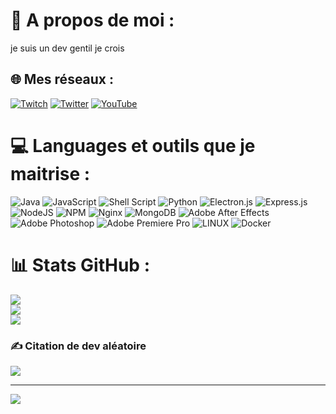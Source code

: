 # 💫 A propos de moi :
je suis un dev gentil je crois


## 🌐 Mes réseaux :
[![Twitch](https://img.shields.io/badge/Twitch-%239146FF.svg?logo=Twitch&logoColor=white)](https://twitch.tv/rastiqdev) [![Twitter](https://img.shields.io/badge/Twitter-%231DA1F2.svg?logo=Twitter&logoColor=white)](https://twitter.com/rastiqdev) [![YouTube](https://img.shields.io/badge/YouTube-%23FF0000.svg?logo=YouTube&logoColor=white)](https://youtube.com/@rastiqdev) 

# 💻 Languages et outils que je maitrise :
![Java](https://img.shields.io/badge/java-%23ED8B00.svg?style=for-the-badge&logo=java&logoColor=white) ![JavaScript](https://img.shields.io/badge/javascript-%23323330.svg?style=for-the-badge&logo=javascript&logoColor=%23F7DF1E) ![Shell Script](https://img.shields.io/badge/shell_script-%23121011.svg?style=for-the-badge&logo=gnu-bash&logoColor=white) ![Python](https://img.shields.io/badge/python-3670A0?style=for-the-badge&logo=python&logoColor=ffdd54) ![Electron.js](https://img.shields.io/badge/Electron-191970?style=for-the-badge&logo=Electron&logoColor=white) ![Express.js](https://img.shields.io/badge/express.js-%23404d59.svg?style=for-the-badge&logo=express&logoColor=%2361DAFB) ![NodeJS](https://img.shields.io/badge/node.js-6DA55F?style=for-the-badge&logo=node.js&logoColor=white) ![NPM](https://img.shields.io/badge/NPM-%23000000.svg?style=for-the-badge&logo=npm&logoColor=white) ![Nginx](https://img.shields.io/badge/nginx-%23009639.svg?style=for-the-badge&logo=nginx&logoColor=white) ![MongoDB](https://img.shields.io/badge/MongoDB-%234ea94b.svg?style=for-the-badge&logo=mongodb&logoColor=white) ![Adobe After Effects](https://img.shields.io/badge/Adobe%20After%20Effects-9999FF.svg?style=for-the-badge&logo=Adobe%20After%20Effects&logoColor=white) ![Adobe Photoshop](https://img.shields.io/badge/adobephotoshop-%2331A8FF.svg?style=for-the-badge&logo=adobephotoshop&logoColor=white) ![Adobe Premiere Pro](https://img.shields.io/badge/Adobe%20Premiere%20Pro-9999FF.svg?style=for-the-badge&logo=Adobe%20Premiere%20Pro&logoColor=white) ![LINUX](https://img.shields.io/badge/Linux-FCC624?style=for-the-badge&logo=linux&logoColor=black) ![Docker](https://img.shields.io/badge/docker-%230db7ed.svg?style=for-the-badge&logo=docker&logoColor=white)
# 📊 Stats GitHub :
![](https://github-readme-stats.vercel.app/api?username=rastiqdev&theme=dark&hide_border=true&include_all_commits=true&count_private=true)<br/>
![](https://github-readme-streak-stats.herokuapp.com/?user=rastiqdev&theme=dark&hide_border=true)<br/>
![](https://github-readme-stats.vercel.app/api/top-langs/?username=rastiqdev&theme=dark&hide_border=true&include_all_commits=true&count_private=true&layout=compact)

### ✍️ Citation de dev aléatoire
![](https://quotes-github-readme.vercel.app/api?type=horizontal&theme=radical)

---
[![](https://visitcount.itsvg.in/api?id=rastiqdev&icon=0&color=0)](https://visitcount.itsvg.in)
